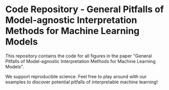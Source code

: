 # Code Repository - General Pitfalls of Model-agnostic Interpretation Methods for Machine Learning Models
This repository contains the code for all figures in the paper "General Pitfalls of Model-agnostic Interpretation Methods for Machine Learning Models".

We support reproducible science. Feel free to play around with our examples to discover potential pitfalls of interpretable machine learning!
